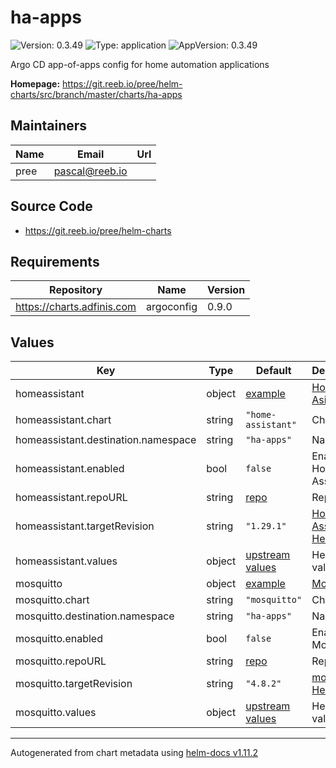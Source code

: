 # ha-apps

![Version: 0.3.49](https://img.shields.io/badge/Version-0.3.49-informational?style=flat-square) ![Type: application](https://img.shields.io/badge/Type-application-informational?style=flat-square) ![AppVersion: 0.3.49](https://img.shields.io/badge/AppVersion-0.3.49-informational?style=flat-square)

Argo CD app-of-apps config for home automation applications

**Homepage:** <https://git.reeb.io/pree/helm-charts/src/branch/master/charts/ha-apps>

## Maintainers

| Name | Email | Url |
| ---- | ------ | --- |
| pree | <pascal@reeb.io> |  |

## Source Code

* <https://git.reeb.io/pree/helm-charts>

## Requirements

| Repository | Name | Version |
|------------|------|---------|
| https://charts.adfinis.com | argoconfig | 0.9.0 |

## Values

| Key | Type | Default | Description |
|-----|------|---------|-------------|
| homeassistant | object | [example](./examples/homeassistant.yaml) | [Home Asistant](https://home-assistant.io) |
| homeassistant.chart | string | `"home-assistant"` | Chart |
| homeassistant.destination.namespace | string | `"ha-apps"` | Namespace |
| homeassistant.enabled | bool | `false` | Enable Home Assistant |
| homeassistant.repoURL | string | [repo](https://github.com/pree/helm-charts) | Repo URL |
| homeassistant.targetRevision | string | `"1.29.1"` | [Home Assistant Helm chart](https://github.com/pree/helm-charts/tree/master/charts/home-assistant) |
| homeassistant.values | object | [upstream values](https://github.com/pree/helm-charts/blob/master/charts/home-assistant/values.yaml) | Helm values |
| mosquitto | object | [example](./examples/mosquitto.yaml) | [Mosquitto](https://mosquitto.org/) |
| mosquitto.chart | string | `"mosquitto"` | Chart |
| mosquitto.destination.namespace | string | `"ha-apps"` | Namespace |
| mosquitto.enabled | bool | `false` | Enable Mosquitto |
| mosquitto.repoURL | string | [repo](https://github.com/k8s-at-home/charts) | Repo URL |
| mosquitto.targetRevision | string | `"4.8.2"` | [mosquitto Helm chart](https://github.com/k8s-at-home/charts/tree/master/charts/stable/mosquitto) |
| mosquitto.values | object | [upstream values](https://github.com/k8s-at-home/charts/blob/master/charts/stable/mosquitto/values.yaml) | Helm values |

----------------------------------------------
Autogenerated from chart metadata using [helm-docs v1.11.2](https://github.com/norwoodj/helm-docs/releases/v1.11.2)
